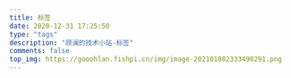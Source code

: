 ```yaml
---
title: 标签
date: 2020-12-31 17:25:50
type: "tags"
description: "顾澜的技术小站-标签"
comments: false
top_img: https://gooohlan.fishpi.cn/img/image-202101082333498291.png
---
```

